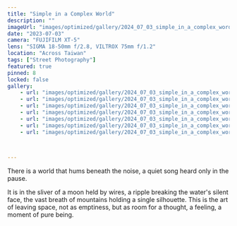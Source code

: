 ```yaml
---
title: "Simple in a Complex World"
description: ""
imageUrl: "images/optimized/gallery/2024_07_03_simple_in_a_complex_word/Image0113.webp"
date: "2023-07-03"
camera: "FUJIFILM XT-5"
lens: "SIGMA 18-50mm f/2.8, VILTROX 75mm f/1.2"
location: "Across Taiwan"
tags: ["Street Photography"]
featured: true
pinned: 8
locked: false
gallery:
    - url: "images/optimized/gallery/2024_07_03_simple_in_a_complex_word/DSCF1516.RAF.webp"
    - url: "images/optimized/gallery/2024_07_03_simple_in_a_complex_word/DSCF0036Edited.webp"
    - url: "images/optimized/gallery/2024_07_03_simple_in_a_complex_word/DSCF0091 3 Edited.webp"
    - url: "images/optimized/gallery/2024_07_03_simple_in_a_complex_word/DSCF1423 4 Edited.webp"
    - url: "images/optimized/gallery/2024_07_03_simple_in_a_complex_word/DSCF0007 14 Edited.webp"
    - url: "images/optimized/gallery/2024_07_03_simple_in_a_complex_word/DSCF1474 5 Edited.webp"
    - url: "images/optimized/gallery/2024_07_03_simple_in_a_complex_word/DSCF0105 1 Edited.webp"
    


---
```

There is a world that hums beneath the noise, a quiet song heard only in the pause.

It is in the sliver of a moon held by wires, a ripple breaking the water's silent face, the vast breath of mountains holding a single silhouette. This is the art of leaving space, not as emptiness, but as room for a thought, a feeling, a moment of pure being.